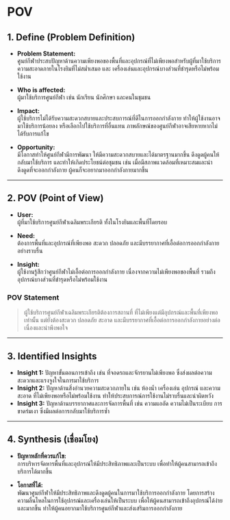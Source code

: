 # POV

## 1. Define (Problem Definition)
- **Problem Statement:**  
  ศูนย์กีฬาประสบปัญหาด้านความเพียงพอของพื้นที่และอุปกรณ์ที่ไม่เพียงพอสำหรับผู้ที่มาใช้บริการ ความสะอาดภายในโรงยิมที่ไม่สม่ำเสมอ และ เครื่องเล่นและอุปกรณ์บางส่วนที่ชำรุดหรือไม่พร้อมใช้งาน 

- **Who is affected:**  
  ผู้มาใช้บริการศูนย์กีฬา เช่น นักเรียน นักศึกษา และคนในชุมชน

- **Impact:**  
  ผู้ใช้บริการไม่ได้รับความสะดวกสบายและประสบการณ์ที่ดีในการออกกำลังกาย ทำให้ผู้ใช้งานอาจมาใช้บริการน้อยลง หรือเลือกไปใช้บริการที่อื่นแทน ภาพลักษณ์ของศูนย์กีฬาอาจเสียหายหากไม่ได้รับการแก้ไข 

- **Opportunity:**  
  มีโอกาสทำให้ศูนย์กีฬามีการพัฒนา ให้มีความสะดวกสบายและได้มาตรฐานมากขึ้น ดึงดูดผู้คนให้กลับมาใช้บริการ และทำให้เกิดประโยชน์ต่อชุมชน เช่น เมื่อมีสภาพแวดล้อมที่เหมาะสมและน่าดึงดูดที่จะออกกำลังกาย ผู้คนก็จะอยากมาออกกำลังกายมากขึ้น  

---

## 2. POV (Point of View)
- **User:**  
  ผู้ที่มาใช้บริการศูนย์กีฬาเฉลิมพระเกียรติ ทั้งในโรงยิมและพื้นที่โดยรอบ  

- **Need:**  
  ต้องการพื้นที่และอุปกรณ์ที่เพียงพอ สะดวก ปลอดภัย และมีบรรยากาศที่เอื้อต่อการออกกำลังกายอย่างราบรื่น  

- **Insight:**  
  ผู้ใช้งานรู้สึกว่าศูนย์กีฬาไม่เอื้อต่อการออกกำลังกาย เนื่องจากความไม่เพียงพอของพื้นที่ รวมถึงอุปกรณ์บางส่วนที่ชำรุดหรือไม่พร้อมใช้งาน  

### POV Statement
> ผู้ใช้บริการศูนย์กีฬาเฉลิมพระเกียรติต้องการสถานที่ ที่ไม่เพียงแต่มีอุปกรณ์และพื้นที่เพียงพอเท่านั้น แต่ยังต้องสะดวก ปลอดภัย สะอาด และมีบรรยากาศที่เอื้อต่อการออกกำลังกายอย่างต่อเนื่องและน่าพึงพอใจ

---

## 3. Identified Insights
- **Insight 1:** ปัญหาขั้นตอนการเข้าถึง เช่น ที่จอดรถและจักรยานไม่เพียงพอ ซึ่งส่งผลต่อความสะดวกและแรงจูงใจในการมาใช้บริการ 
- **Insight 2:** ปัญหาด้านสิ่งอำนวยความสะดวกภายใน เช่น ห้องน้ำ เครื่องเล่น อุปกรณ์ และความสะอาด ที่ไม่เพียงพอหรือไม่พร้อมใช้งาน ทำให้ประสบการณ์การใช้งานไม่ราบรื่นและน่าผิดหวัง 
- **Insight 3:** ปัญหาด้านบรรยากาศและการจัดการพื้นที่ เช่น ความแออัด ความไม่เป็นระเบียบ การขาดร่มเงา ซึ่งมีผลต่อการกลับมาใช้บริการซ้ำ

---

## 4. Synthesis (เชื่อมโยง)
- **ปัญหาหลักที่ควรแก้ไข:**  
 การบริหารจัดหารพื้นที่และอุปกรณ์ให้มีประสิทธิภาพและเป็นระบบ เพื่อทำให้ผู้คนสามารถเข้าถึงบริการได้มากขึ้น

- **โอกาสที่ได้:**  
 พัฒนาศูนย์กีฬาให้มีประสิทธิภาพและดึงดูดผู้คนในการมาใช้บริการออกกำลังกาย โดยการสร้างความลื่นไหลในการใช้อุปกรณ์และเครื่องเล่นให้เป็นระบบ เพื่อให้ผู้คนสามารถเข้าถึงอุปกรณ์ได้ง่ายและมากขึ้น ทำให้ผู้คนอยากมาใช้บริการศูนย์กีฬาและส่งเสริมการออกกำลังกาย

